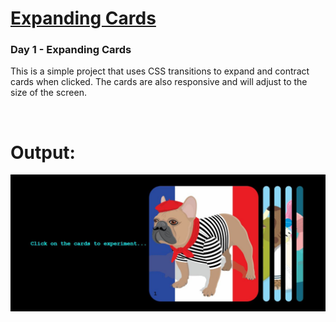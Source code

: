 # [Expanding Cards](https://github.com/bradtraversy/50projects50days/tree/master/expanding-cards)

### Day 1 - Expanding Cards

This is a simple project that uses CSS transitions to expand and contract cards when clicked. The cards are also responsive and will adjust to the size of the screen.

<br>

# Output:

<img src="Output.JPG" alt="DAY1">